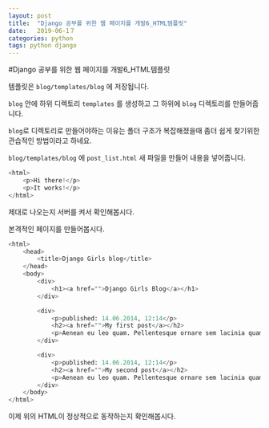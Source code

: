 ```yaml
---
layout: post
title:  "Django 공부를 위한 웹 페이지를 개발6_HTML템플릿"
date:   2019-06-1７
categories: python
tags: python django
---
```

#Django 공부를 위한 웹 페이지를 개발6_HTML템플릿

템플릿은 `blog/templates/blog` 에 저장됩니다.

`blog` 안에 하위 디렉토리 `templates` 를 생성하고 그 하위에 `blog` 디렉토리를 만들어줍니다.

`blog`로 디렉토리로 만들어야하는 이유는 폴더 구조가 복잡해졌을때 좀더 쉽게 찾기위한 관습적인 방법이라고 하네요.

`blog/templates/blog` 에 `post_list.html` 새 파일을 만들어 내용을 넣어줍니다.

```python
<html>
    <p>Hi there!</p>
    <p>It works!</p>
</html>
```

제대로 나오는지 서버를 켜서 확인해봅시다.

본격적인 페이지를 만들어봅시다.

```python
<html>
    <head>
        <title>Django Girls blog</title>
    </head>
    <body>
        <div>
            <h1><a href="">Django Girls Blog</a></h1>
        </div>

        <div>
            <p>published: 14.06.2014, 12:14</p>
            <h2><a href="">My first post</a></h2>
            <p>Aenean eu leo quam. Pellentesque ornare sem lacinia quam venenatis vestibulum. Donec id elit non mi porta gravida at eget metus. Fusce dapibus, tellus ac cursus commodo, tortor mauris condimentum nibh, ut fermentum massa justo sit amet risus.</p>
        </div>

        <div>
            <p>published: 14.06.2014, 12:14</p>
            <h2><a href="">My second post</a></h2>
            <p>Aenean eu leo quam. Pellentesque ornare sem lacinia quam venenatis vestibulum. Donec id elit non mi porta gravida at eget metus. Fusce dapibus, tellus ac cursus commodo, tortor mauris condimentum nibh, ut f.</p>
        </div>
    </body>
</html>
```

이제 위의 HTML이 정상적으로 동작하는지 확인해봅시다.


